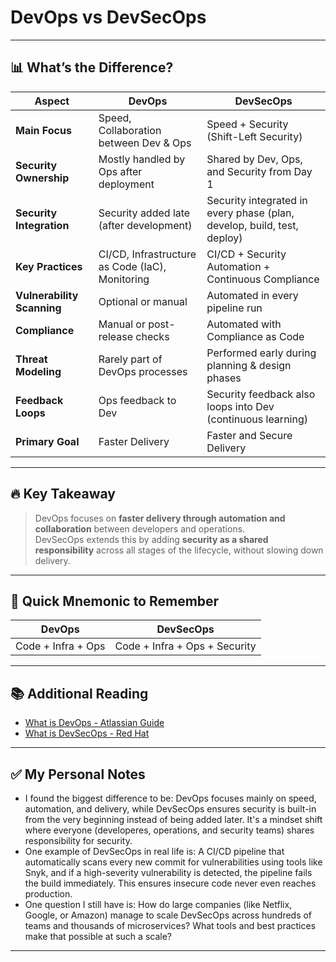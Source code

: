 
# DevOps vs DevSecOps

---

## 📊 What’s the Difference?

| Aspect                  | DevOps                              | DevSecOps                                  |
|----------------------|------------------------------------|------------------------------------|
| **Main Focus**          | Speed, Collaboration between Dev & Ops  | Speed + Security (Shift-Left Security) |
| **Security Ownership**  | Mostly handled by Ops after deployment | Shared by Dev, Ops, and Security from Day 1 |
| **Security Integration** | Security added late (after development) | Security integrated in every phase (plan, develop, build, test, deploy) |
| **Key Practices**       | CI/CD, Infrastructure as Code (IaC), Monitoring | CI/CD + Security Automation + Continuous Compliance |
| **Vulnerability Scanning** | Optional or manual | Automated in every pipeline run |
| **Compliance**          | Manual or post-release checks | Automated with Compliance as Code |
| **Threat Modeling**     | Rarely part of DevOps processes | Performed early during planning & design phases |
| **Feedback Loops**      | Ops feedback to Dev | Security feedback also loops into Dev (continuous learning) |
| **Primary Goal**        | Faster Delivery                    | Faster and Secure Delivery |

---

## 🔥 Key Takeaway

> DevOps focuses on **faster delivery through automation and collaboration** between developers and operations.  
> DevSecOps extends this by adding **security as a shared responsibility** across all stages of the lifecycle, without slowing down delivery.

---

## 📖 Quick Mnemonic to Remember

| DevOps | DevSecOps |
|--|--|
| Code + Infra + Ops | Code + Infra + Ops + Security |

---

## 📚 Additional Reading

- [What is DevOps - Atlassian Guide](https://www.atlassian.com/devops)
- [What is DevSecOps - Red Hat](https://www.redhat.com/en/topics/devsecops)

---

## ✅ My Personal Notes

- I found the biggest difference to be:
DevOps focuses mainly on speed, automation, and delivery, while DevSecOps ensures security is built-in from the very beginning instead of being added later. It's a mindset shift where everyone (developeres, operations, and security teams) shares responsibility for security. 
- One example of DevSecOps in real life is:
A CI/CD pipeline that automatically scans every new commit for vulnerabilities using tools like Snyk, and if a high-severity vulnerability is detected, the pipeline fails the build immediately. 
This ensures insecure code never even reaches production. 
- One question I still have is:
How do large companies (like Netflix, Google, or Amazon) manage to scale DevSecOps across hundreds of teams and thousands of microservices? What tools and best practices make that possible at such a scale?

---
